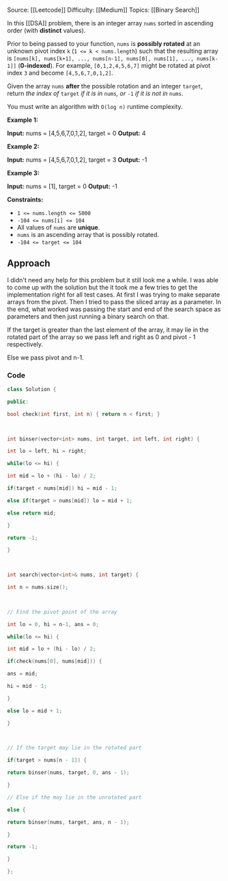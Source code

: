 Source: [[Leetcode]]
Difficulty: [[Medium]]
Topics: [[Binary Search]]

In this [[DSA]] problem, there is an integer array `nums` sorted in ascending order (with **distinct** values).

Prior to being passed to your function, `nums` is **possibly rotated** at an unknown pivot index `k` (`1 <= k < nums.length`) such that the resulting array is `[nums[k], nums[k+1], ..., nums[n-1], nums[0], nums[1], ..., nums[k-1]]` (**0-indexed**). For example, `[0,1,2,4,5,6,7]` might be rotated at pivot index `3` and become `[4,5,6,7,0,1,2]`.

Given the array `nums` **after** the possible rotation and an integer `target`, return _the index of_ `target` _if it is in_ `nums`_, or_ `-1` _if it is not in_ `nums`.

You must write an algorithm with `O(log n)` runtime complexity.

**Example 1:**

**Input:** nums = [4,5,6,7,0,1,2], target = 0
**Output:** 4

**Example 2:**

**Input:** nums = [4,5,6,7,0,1,2], target = 3
**Output:** -1

**Example 3:**

**Input:** nums = [1], target = 0
**Output:** -1

**Constraints:**

- `1 <= nums.length <= 5000`
- `-104 <= nums[i] <= 104`
- All values of `nums` are **unique**.
- `nums` is an ascending array that is possibly rotated.
- `-104 <= target <= 104`

## Approach 
I didn't need any help for this problem but it still look me a while. I was able to come up with the solution but the it took me a few tries to get the implementation right for all test cases. At first I was trying to make separate arrays from the pivot. Then I tried to pass the sliced array as a parameter. In the end, what worked was passing the start and end of the search space as parameters and then just running a binary search on that. 

If the target is greater than the last element of the array, it may lie in the rotated part of the array so we pass left and right as 0 and pivot - 1 respectively.

Else we pass pivot and n-1.
### Code 
``` cpp
class Solution {

public:

bool check(int first, int n) { return n < first; }

  

int binser(vector<int> nums, int target, int left, int right) {

int lo = left, hi = right;

while(lo <= hi) {

int mid = lo + (hi - lo) / 2;

if(target < nums[mid]) hi = mid - 1;

else if(target > nums[mid]) lo = mid + 1;

else return mid;

}

return -1;

}

  

int search(vector<int>& nums, int target) {

int n = nums.size();

  

// Find the pivot point of the array

int lo = 0, hi = n-1, ans = 0;

while(lo <= hi) {

int mid = lo + (hi - lo) / 2;

if(check(nums[0], nums[mid])) {

ans = mid;

hi = mid - 1;

}

else lo = mid + 1;

}

  

// If the target may lie in the rotated part

if(target > nums[n - 1]) {

return binser(nums, target, 0, ans - 1);

}

// Else if the may lie in the unrotated part

else {

return binser(nums, target, ans, n - 1);

}

return -1;

}

};
```